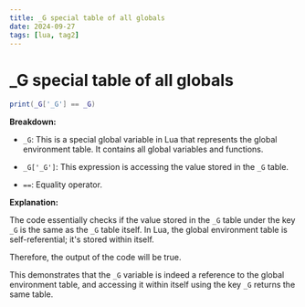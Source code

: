 ```yaml
---
title: _G special table of all globals
date: 2024-09-27
tags: [lua, tag2]
---
```


# \_G special table of all globals

```lua
print(_G['_G'] == _G)
```

**Breakdown:**

- `_G`: This is a special global variable in Lua that represents the global
  environment table. It contains all global variables and functions.

- `_G['_G']`: This expression is accessing the value stored in the `_G` table.

- `==`: Equality operator.

**Explanation:**

The code essentially checks if the value stored in the `_G` table under the key
`_G` is the same as the `_G` table itself. In Lua, the global environment table is
self-referential; it's stored within itself.

Therefore, the output of the code will be true.

This demonstrates that the `_G` variable is indeed a reference to the global
environment table, and accessing it within itself using the key `_G` returns the
same table.
